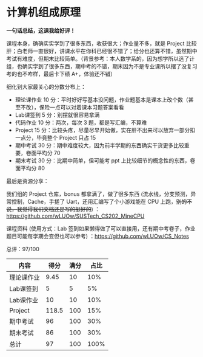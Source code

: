 # 计算机组成原理



**一句话总结，这课我给好评！**

课程本身，确确实实学到了很多东西，收获很大；作业量不多，就是 Project 比较肝；白老师一直很好，讲课水平在你科已经很不错了；给分也还算不错，虽然期中考试有难度，但期末比较简单。（背景参考：本人数学系的，因为想学所以选了计组，也确实学到了很多东西，期中考的不错，期末因为不是专业课所以摆了没复习考的也不咋样，最后卡下绩 A+，体验还不错）

细化到大家最关心的分数分布上：

- 理论课作业 10 分：平时好好写基本没问题，作业题基本是课本上改个数（甚至不改），保险一点可以对着课本习题答案看看
- Lab课签到 5 分：别摆就很容易拿满
- 代码作业 10 分：两次，每次 3 题，都是写汇编，不算难
- Project 15 分：比较头疼，尽量尽早开始做，实在肝不出来可以放弃一部分扣一点分，毕竟整个 Project 只占 15
- 期中考试 30 分：期中难度较大，因为前半学期的东西确实干货更多比较重要，卷面平均分 70
- 期末考试 30 分：比期中简单，但可能考 ppt 上比较细节的概念性的东西，卷面平均分 80

最后是资源分享：

我们组的 Project 仓库，bonus 都拿满了，做了很多东西 (流水线，分支预测，异常控制，Cache，手搓了 Uart，还用汇编写了个小游戏能在 CPU 上跑，~~别的不说，我觉得我们文档还是写的挺好的~~) ：https://github.com/wLUOw/SUSTech_CS202_MineCPU

课程资料 (使用方式：Lab 签到如果懒得做了可以直接用，还有期中考卷子，作业题目可能每学期会变但也可以参考) ：https://github.com/wLUOw/CS_Notes



总评：97/100

| 内容       | 得分  | 满分 | 占比 |
| ---------- | ----- | ---- | ---- |
| 理论课作业 | 9.45  | 10   | 10%  |
| Lab课签到  | 5     | 5    | 5%   |
| Lab课作业  | 10    | 10   | 10%  |
| Project    | 118.5 | 100  | 15%  |
| 期中考试   | 96    | 100  | 30%  |
| 期末考试   | 86    | 100  | 30%  |
| 总计       | 97    | 100  | 100% |



